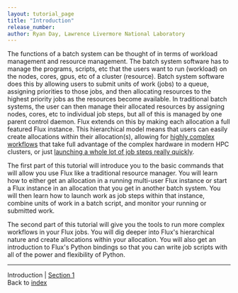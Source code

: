 ```yaml
---
layout: tutorial_page
title: "Introduction"
release_number:
author: Ryan Day, Lawrence Livermore National Laboratory
---
```


The functions of a batch system can be thought of in terms of workload management and resource management. The batch system software has to manage the programs, scripts, etc that the users want to run (workload) on the nodes, cores, gpus, etc of a cluster (resource). Batch system software does this by allowing users to submit units of work (jobs) to a queue, assigning priorities to those jobs, and then allocating resources to the highest priority jobs as the resources become available. In traditional batch systems, the user can then manage their allocated resources by assigning nodes, cores, etc to individual job steps, but all of this is managed by one parent control daemon. Flux extends on this by making each allocation a full featured Flux instance. This hierarchical model means that users can easily create allocations within their allocation(s), allowing for [highly complex workflows](https://dl.acm.org/doi/10.1145/3295500.3356197) that take full advantage of the complex hardware in modern HPC clusters, or just [launching a whole lot of job steps really quickly](https://lc.llnl.gov/uqp/docs/themis/index.html).

The first part of this tutorial will introduce you to the basic commands that will allow you use Flux like a traditional resource manager. You will learn how to either get an allocation in a running multi-user Flux instance or start a Flux instance in an allocation that you get in another batch system. You will then learn how to launch work as job steps within that instance, combine units of work in a batch script, and monitor your running or submitted work.

The second part of this tutorial will give you the tools to run more complex workflows in your Flux jobs. You will dig deeper into Flux's hierarchical nature and create allocations within your allocation. You will also get an introduction to Flux's Python bindings so that you can write job scripts with all of the power and flexibility of Python.

---
Introduction | [Section 1](/flux/section1)  
Back to [index](/flux/index)
